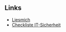 ## Links

* [Liesmich](https://cct-juniter.github.io/mp_it_sicherheit/README)
* [Checkliste IT-Sicherheit](https://cct-juniter.github.io/mp_it_sicherheit/src/checklist)
